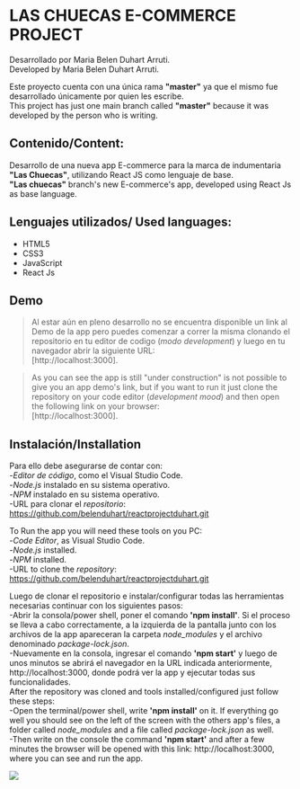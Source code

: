 # LAS CHUECAS E-COMMERCE PROJECT

Desarrollado por Maria Belen Duhart Arruti.<br>
Developed by Maria Belen Duhart Arruti.

Este proyecto cuenta con una única rama **"master"** ya que el mismo fue desarrollado únicamente por quien les escribe.<br>
This project has just one main branch called **"master"** because it was developed by the person who is writing.

## Contenido/Content:
Desarrollo de una nueva app E-commerce para la marca  de indumentaria **"Las Chuecas"**, utilizando React JS como lenguaje de base.<br>
**"Las chuecas"** branch's new E-commerce's app, developed using React Js as base language.

## Lenguajes utilizados/ Used languages:
 + HTML5
 + CSS3
 + JavaScript
 + React Js

## Demo
> Al estar aún en pleno desarrollo no se encuentra disponible un link al Demo de la app pero puedes comenzar a correr la misma clonando el repositorio en tu editor de codigo (_modo development_) y luego en tu navegador abrir la siguiente URL: <br>
[http://localhost:3000].

> As you can see the app is still "under construction" is not possible to give you an app demo's link, but if you want to run it just clone the repository on your code editor (_development mood_) and then open the following link on your browser:<br>
[http://localhost:3000].

## Instalación/Installation
Para ello debe asegurarse de contar con:<br>
-_Editor de código_, como el Visual Studio Code.<br>
-_Node.js_ instalado en su sistema operativo.<br>
-_NPM_ instalado en su sistema operativo.<br>
-URL para clonar el _repositorio_: https://github.com/belenduhart/reactprojectduhart.git <br>

To Run the app you will need these tools on you PC: <br>
-_Code Editor_, as Visual Studio Code.<br>
-_Node.js_ installed.<br>
-_NPM_ installed.<br>
-URL to clone the _repository_:  https://github.com/belenduhart/reactprojectduhart.git <br>


Luego de clonar el repositorio e instalar/configurar todas las herramientas necesarias continuar con los siguientes pasos: <br>
-Abrir la consola/power shell, poner el comando **'npm install'**. Si el proceso se lleva a cabo correctamente, a la izquierda de la pantalla junto con los archivos de la app apareceran la carpeta _node_modules_ y el archivo denominado _package-lock.json_. <br>
-Nuevamente en la consola, ingresar el comando **'npm start'** y luego de unos minutos se abrirá el navegador en la URL indicada anteriormente, http://localhost:3000, donde podrá ver la app y ejecutar todas sus funcionalidades. <br>
After the repository was cloned and tools installed/configured just follow these steps: <br>
-Open the terminal/power shell, write **'npm install'** on it. If everything go well you should see on the left of the screen with the others app's files, a folder called _node_modules_ and a file called _package-lock.json_ as well. <br>
-Then write on the console the command **'npm start'** and after a few minutes the browser will be opened with this link: http://localhost:3000, where you can see and run the app. <br>


<img src="https://i.ibb.co/MPHHvnk/Sin-t-tulo.png">
          
        
